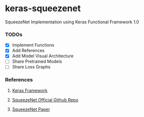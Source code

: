 # keras-squeezenet
SqueezeNet Implementation using Keras Functional Framework 1.0


### TODOs

- [x] Implement Functions
- [x] Add References
- [x] Add Model Visual Architecture
- [ ] Share Pretrained Models
- [ ] Share Loss Graphs

### References

1) [Keras Framework](www.keras.io)

2) [SqueezeNet Official Github Repo](https://github.com/DeepScale/SqueezeNet)

3) [SqueezeNet Paper](http://arxiv.org/abs/1602.07360)